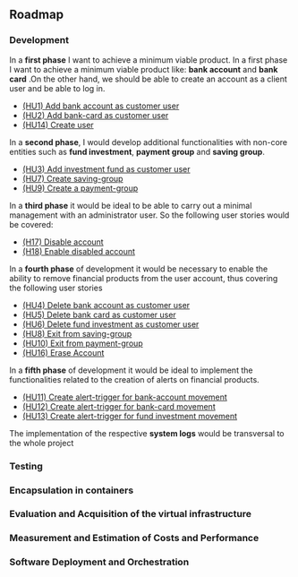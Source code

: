 ## Roadmap


### Development

In a __first phase__ I want to achieve a minimum viable product. In a first phase I want to achieve a minimum viable product like: __bank account__ and __bank card__ .On the other hand, we should be able to create an account as a client user and be able to log in.
* [(HU1) Add bank account as customer user](https://github.com/pepitoenpeligro/CloudBanking/issues/13)
* [(HU2) Add bank-card as customer user](https://github.com/pepitoenpeligro/CloudBanking/issues/14)
* [(HU14) Create user](https://github.com/pepitoenpeligro/CloudBanking/issues/26)

In a __second phase__, I would develop additional functionalities with non-core entities such as __fund investment__, __payment group__ and __saving group__. 
* [(HU3) Add investment fund as customer user](https://github.com/pepitoenpeligro/CloudBanking/issues/15)
* [(HU7) Create saving-group](https://github.com/pepitoenpeligro/CloudBanking/issues/19)
* [(HU9) Create a payment-group](https://github.com/pepitoenpeligro/CloudBanking/issues/21)

In a __third phase__ it would be ideal to be able to carry out a minimal management with an administrator user. So the following user stories would be covered:
* [(H17) Disable account](https://github.com/pepitoenpeligro/CloudBanking/issues/29)
* [(H18) Enable disabled account](https://github.com/pepitoenpeligro/CloudBanking/issues/30)

In a __fourth phase__ of development it would be necessary to enable the ability to remove financial products from the user account, thus covering the following user stories
* [(HU4) Delete bank account as customer user](https://github.com/pepitoenpeligro/CloudBanking/issues/16)
* [(HU5) Delete bank card as customer user](https://github.com/pepitoenpeligro/CloudBanking/issues/17)
* [(HU6) Delete fund investment as customer user](https://github.com/pepitoenpeligro/CloudBanking/issues/18)
* [(HU8) Exit from saving-group](https://github.com/pepitoenpeligro/CloudBanking/issues/20)
* [(HU10) Exit from payment-group](https://github.com/pepitoenpeligro/CloudBanking/issues/22)
* [(HU16) Erase Account](https://github.com/pepitoenpeligro/CloudBanking/issues/28)

In a __fifth phase__ of development it would be ideal to implement the functionalities related to the creation of alerts on financial products.
* [(HU11) Create alert-trigger for bank-account movement](https://github.com/pepitoenpeligro/CloudBanking/issues/23)
* [(HU12) Create alert-trigger for bank-card movement](https://github.com/pepitoenpeligro/CloudBanking/issues/24)
* [(HU13) Create alert-trigger for fund investment movement](https://github.com/pepitoenpeligro/CloudBanking/issues/25)

The implementation of the respective __system logs__ would be transversal to the whole project

### Testing


### Encapsulation in containers


### Evaluation and Acquisition of the virtual infrastructure


### Measurement and Estimation of Costs and Performance


### Software Deployment and Orchestration
